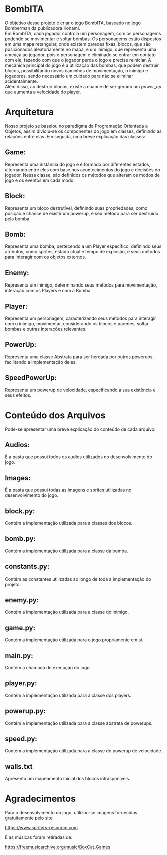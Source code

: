 # BombITA

O objetivo desse projeto é criar o jogo BombITA, baseado no jogo Bomberman da publicadora Konami.  
Em BombITA, cada jogador controla um personagem, com os personagems podendo se movimentar e soltar bombas. Os personagems estão dispostos em uma mapa retangular, onde 
existem paredes fixas, blocos, que são posicionados aleatoriamente no mapa, e um inimigo, que representa uma ameaça ao jogador, pois o personagem é eliminado
se entrar em contato com ele, fazendo com que o jogador perca o jogo e precise reiniciar.
A mecânica principal do jogo é a utilização das bombas, que podem destruir blocos, possibilitando novos caminhos de movimentação, o inimigo e jogadores, sendo necessário 
um cuidado para não se eliminar acidentalmente.  
Além disso, ao destruir blocos, existe a chance de ser gerado um _power_up_ que aumenta a velocidade do player.

# Arquitetura

Nosso projeto se baseiou no paradigma da Programação Orientada a Objetos, assim dividiu-se os componentes do jogo em classes, definindo as relações entre elas. Em seguida, uma breve explicação das classes:

## Game:  
  Representa uma instância do jogo e é formado por diferentes estados, alternando entre eles com base nos acontecimentos do jogo e decisões do jogador. Nessa classe, são definidos os métodos que alteram os modos de jogo e os eventos em cada modo.  
  
## Block:  
  Representa um bloco destrutível, definindo suas propriedades, como posição e chance de existir um powerup, e seu método para ser destruído pela bomba.  
  
## Bomb:  
  Representa uma bomba, pertecendo a um Player específico, definindo seus atributos, como sprites, estado atual e tempo de explosão, e seus métodos para interagir com os objetos externos.
  
## Enemy:  
  Representa um inimigo, determinando seus métodos para movimentação, interação com os Players e com a Bomba.
  
## Player:  
  Representa um personagem, caracterizando seus métodos para interagir com o inimigo, movimentar, considerando os blocos e paredes, soltar bombas e outras interações relevantes.
  
## PowerUp:  
  Representa uma classe Abstrata para ser herdada por outros powerups, facilitando a implementação deles.
  
## SpeedPowerUp:  
  Representa um powerup de velocidade, especificando a sua existência e seus efeitos.
  
# Conteúdo dos Arquivos
Pode-se apresentar uma breve explicação do conteúdo de cada arquivo:

## Audios:
  É a pasta que possui todos os audios utilizados no desenvolvimento do jogo.
  
## Images:
  É a pasta que possui todas as imagens e sprites utilizadas no desenvolvimento do jogo.
  
## block.py:
  Contém a implementação utilizada para a classes dos blocos.
  
## bomb.py:
  Contém a implementação utilizada para a classe da  bomba.
  
## constants.py:
  Contém as constantes utilizadas ao longo de toda a implementação do projeto.
  
## enemy.py:
  Contém a implementação utilizada para a classe do inimigo.
  
 ## game.py:
  Contém a implementação utilizada para o jogo propriamente em si.
  
 ## main.py:
  Contém a chamada de execução do jogo.
  
 ## player.py:
  Contém a implementação utilizada para a classe dos players.
  
 ## powerup.py:
  Contém a implementação utilizada para a classe abstrata de powerups.
  
 ## speed.py:
  Contém a implementação utilizada para a classe do powerup de velocidade.
  
 ## walls.txt
   Apresenta um mapeamento inicial dos blocos intrasponíveis.
  


# Agradecimentos

Para o desenvolvimento do jogo, utilizou-se imagens fornecidas gratuitamente pelo site:  

https://www.spriters-resource.com  

E as músicas foram retiradas de:  

https://freemusicarchive.org/music/BoxCat_Games  
